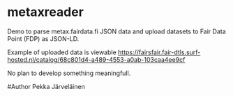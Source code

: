 # metaxreader
Demo to parse metax.fairdata.fi JSON data and upload datasets to Fair Data Point (FDP) as JSON-LD. 

Example of uploaded data is viewable https://fairsfair.fair-dtls.surf-hosted.nl/catalog/68c801d4-a489-4553-a0ab-103caa4ee9cf

No plan to develop something meaningfull. 

#Author
Pekka Järveläinen
